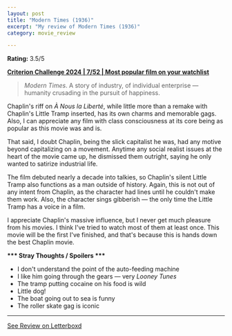 ```yaml
---
layout: post
title: "Modern Times (1936)"
excerpt: "My review of Modern Times (1936)"
category: movie_review

---
```


**Rating:** 3.5/5

<b><a href="https://boxd.it/qWjuA/detail" title="Criterion Challenge 2024 | 7/52 | Most popular film on your watchlist">Criterion Challenge 2024 | 7/52 | Most popular film on your watchlist</a></b>

<blockquote><i>Modern Times</i>. A story of industry, of individual enterprise — humanity crusading in the pursuit of happiness.</blockquote>
Chaplin's riff on <i>À Nous la Liberté</i>, while little more than a remake with Chaplin's Little Tramp inserted, has its own charms and memorable gags. Also, I can appreciate any film with class consciousness at its core being as popular as this movie was and is. 

That said, I doubt Chaplin, being the slick capitalist he was, had any motive beyond capitalizing on a movement. Anytime any social realist issues at the heart of the movie came up, he dismissed them outright, saying he only wanted to satirize industrial life.

The film debuted nearly a decade into talkies, so Chaplin's silent Little Tramp also functions as a man outside of history. Again, this is not out of any intent from Chaplin, as the character had lines until he couldn't make them work. Also, the character sings gibberish — the only time the Little Tramp has a voice in a film.

I appreciate Chaplin's massive influence, but I never get much pleasure from his movies. I think I've tried to watch most of them at least once. This movie will be the first I've finished, and that's because this is hands down the best Chaplin movie.


<b>*** Stray Thoughts / Spoilers ***</b>
* I don't understand the point of the auto-feeding machine
* I like him going through the gears — very <i>Looney Tunes</i>
* The tramp putting cocaine on his food is wild
* Little dog!
* The boat going out to sea is funny
* The roller skate gag is iconic

<hr>

[See Review on Letterboxd](https://boxd.it/5OkjqH)
